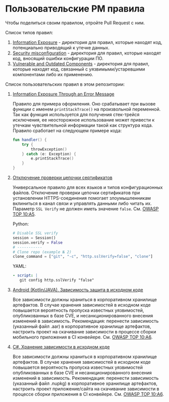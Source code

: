 # Пользовательские PM правила

Чтобы поделиться своим правилом, отройте Pull Request с ним.

Список типов правил:
1. [Information Exposure](./Information%20Exposure) - директория для правил, которые находят код, потенциально приводящий к утечке данных.
1. [Security misconfiguration](./Security%20misconfiguration) - директория для правил, которые находят код, вносящий ошибки конфигурации ПО.
2. [Vulnerable and Outdated Components](./Vulnerable%20and%20Outdated%20Components) - директория для правил, которые находят код, связанный с уязвимыми/устаревшими компонентами либо их применению.


Список пользовательских правил в этом репозитории:
1. [Information Exposure Through an Error Message](./Information%20Exposure/Information%20Exposure%20Through%20an%20Error%20Message.json)
    
    Правило для примера оформления. Оно срабатывает при вызове функции с именем `printStackTrace()`
    на произвольной переменной. Так как функция используется для получения стек-трейся исключения, 
    ее неосторожное использование может привести к утечкам чувствительной информации такой как структура
    кода. Правило сработает на следующем примере кода:
    
    ```kotlin
    fun handler() {
        try {
            throwException()
        } catch (e: Exception) {
            e.printStackTrace()
        }
    } 
   ```
1. [Отключение проверки цепочки сертификатов](./Security%20misconfiguration/Отключение%20проверки%20цепочки%20сертификатов.json)

   Универсальное правило для всех языков и типов конфигурационных файлов.
   Отключение проверки цепочки сертификатов при установлении HTTPS-соединения помогает злоумышленникам вклиниться в канал связи и управлять данными либо читать их.
   Параметр `SSL Verify` не должен иметь значение `false`. См. [OWASP TOP 10:A5](https://owasp.org/Top10/A05_2021-Security_Misconfiguration).

   Python:
    ```python
    # Disable SSL verify
    session = Session()
    session.verify = False
    # -----------
    # Clone repo (example № 2)
    clone_command = ["git", "-c", "http.sslVerify=false", "clone"]
   ```

   YAML:
   ```yaml
   - script: |
      git config http.sslVerify "false"
   ```
1. [Android (Kotlin/JAVA). Зависимость зашита в исходном коде](./Vulnerable%20and%20Outdated%20Components/Android.%20Хранение%20зависимости%20в%20исходном%20коде.json)

   Все зависимости должны храниться в корпоративном хранилище артефактов. В случае хранения зависимостей в исходном коде повышается вероятность пропуска известных уязвимостей, опубликованных в базе CVE, и несанкционированного внесения изменений в зависимость. Рекомендация: перенести зависимость (указанный файл .aar) в корпоративное хранилище артефактов, настроить проект на скачивание зависимости в процессе сборки мобильного приложения в CI конвейере. См. [OWASP TOP 10:A6](https://owasp.org/Top10/A06_2021-Vulnerable_and_Outdated_Components/).
1. [C#. Хранение зависимости в исходном коде](./Vulnerable%20and%20Outdated%20Components/Android.%20Хранение%20зависимости%20в%20исходном%20коде.json)

   Все зависимости должны храниться в корпоративном хранилище артефактов. В случае хранения зависимостей в исходном коде повышается вероятность пропуска известных уязвимостей опубликованных в базе CVE и несанкционированного внесения изменений в зависимость. Рекомендация: перенести зависимость (указанный файл .nupkg) в корпоративное хранилище артефактов, настроить проект приложение/сайта на скачивание зависимости в процессе сборки приложения в CI конвейере. См. [OWASP TOP 10:A6](https://owasp.org/Top10/A06_2021-Vulnerable_and_Outdated_Components/).

